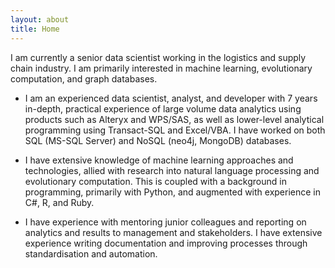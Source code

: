 ```yaml
---
layout: about
title: Home
---
```


I am currently a senior data scientist working in the logistics and supply chain industry.  I am primarily interested in machine learning, evolutionary computation, and graph databases.

+ I am an experienced data scientist, analyst, and developer with 7 years in-depth, practical experience of large volume data analytics using products such as Alteryx and WPS/SAS, as well as lower-level analytical programming using Transact-SQL and Excel/VBA.  I have worked on both SQL (MS-SQL Server) and NoSQL (neo4j, MongoDB) databases.

+ I have extensive knowledge of machine learning approaches and technologies, allied with research into natural language processing and evolutionary computation.  This is coupled with a background in programming, primarily with Python, and augmented with experience in C#, R, and Ruby.

+ I have experience with mentoring junior colleagues and reporting on analytics and results to management and stakeholders.  I have extensive experience writing documentation and improving processes through standardisation and automation.
